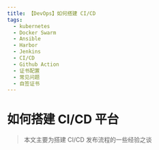 ```yaml
---
title: 【DevOps】如何搭建 CI/CD
tags:
  - kubernetes
  - Docker Swarm
  - Ansible
  - Harbor
  - Jenkins
  - CI/CD
  - Github Action
  - 证书配置
  - 常见问题
  - 自签证书
---
```


# 如何搭建 CI/CD 平台

> 本文主要为搭建 CI/CD 发布流程的一些经验之谈
